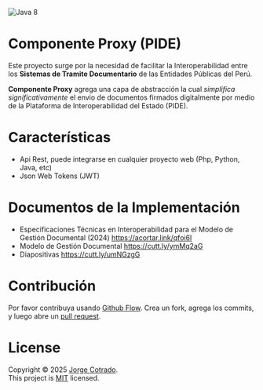 ![Java 8](https://img.shields.io/badge/Java-8-blue.svg?logo=openjdk&longCache=true&style=flat)
# Componente Proxy (PIDE)
Este proyecto surge por la necesidad de facilitar la Interoperabilidad entre los **Sistemas de Tramite Documentario** de  las Entidades Públicas del Perú.

**Componente Proxy** agrega una capa de abstracción la cual *simplifica significativamente* el envio de documentos firmados digitalmente por medio de la Plataforma de Interoperabilidad del Estado (PIDE).
# Características 
- Api Rest, puede integrarse en cualquier proyecto web (Php, Python, Java, etc)
- Json Web Tokens (JWT)

# Documentos de la Implementación
- Especificaciones Técnicas en Interoperabilidad para el Modelo de Gestión Documental (2024) https://acortar.link/qfoi6I
- Modelo de Gestión Documental https://cutt.ly/ymMq2aG
- Diapositivas  https://cutt.ly/umNGzgG

# Contribución

Por favor contribuya usando [Github Flow](https://guides.github.com/introduction/flow/). Crea un fork, agrega los commits, y luego abre un [pull request](https://github.com/fraction/readme-boilerplate/compare/).

# License
Copyright © 2025 [Jorge Cotrado](https://github.com/jumanor). <br />
This project is [MIT](https://github.com/jumanor/refirmainvoker/blob/master/License) licensed.